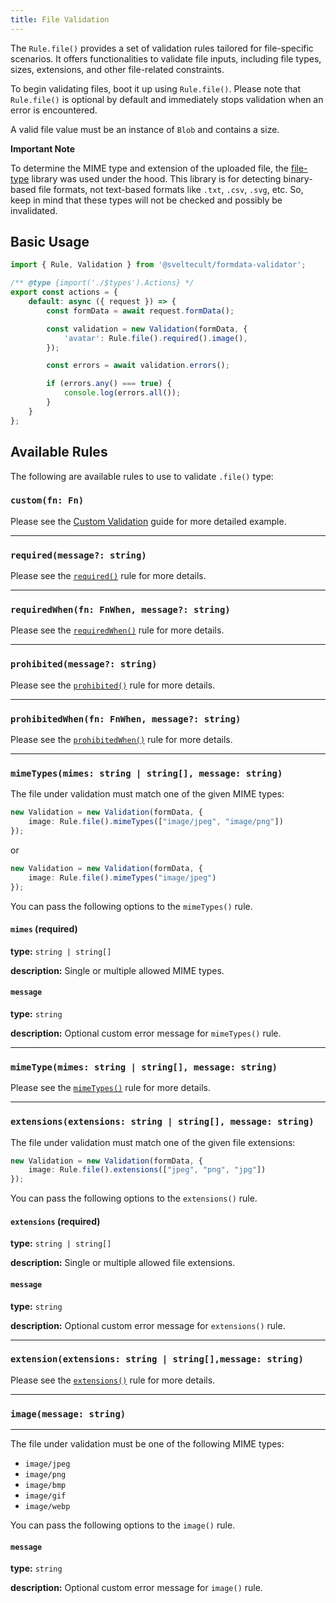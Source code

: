 ```yaml
---
title: File Validation
---
```


The `Rule.file()` provides a set of validation rules tailored for file-specific scenarios. It offers functionalities to validate file inputs, including file types, sizes, extensions, and other file-related constraints.

To begin validating files, boot it up using `Rule.file()`. Please note that `Rule.file()` is optional by default and immediately stops validation when an error is encountered.

A valid file value must be an instance of `Blob` and contains a size.

**Important Note**

To determine the MIME type and extension of the uploaded file, the [file-type](https://www.npmjs.com/package/file-type) library was used under the hood. This library is for detecting binary-based file formats, not text-based formats like `.txt`, `.csv`, `.svg`, etc. So, keep in mind that these types will not be checked and possibly be invalidated.

## Basic Usage

```typescript
import { Rule, Validation } from '@sveltecult/formdata-validator';

/** @type {import('./$types').Actions} */
export const actions = {
	default: async ({ request }) => {
		const formData = await request.formData();

		const validation = new Validation(formData, {
			'avatar': Rule.file().required().image(),
		});

		const errors = await validation.errors();

		if (errors.any() === true) {
			console.log(errors.all());
		}
	}
};
```

## Available Rules

The following are available rules to use to validate `.file()` type:

### `custom(fn: Fn)`

Please see the [Custom Validation](/guides/custom) guide for more detailed example.

---

### `required(message?: string)`

Please see the [`required()`](/types/universal#requiredmessage-string) rule for more details.

---

### `requiredWhen(fn: FnWhen, message?: string)`

Please see the [`requiredWhen()`](/types/universal#requiredwhenfn-fnwhen-message-string) rule for more details.

---

### `prohibited(message?: string)`

Please see the [`prohibited()`](/types/universal#prohibitedmessage-string) rule for more details.

---

### `prohibitedWhen(fn: FnWhen, message?: string)`

Please see the [`prohibitedWhen()`](/types/universal#prohibitedwhenfn-fnwhen-message-string) rule for more details.

---

### `mimeTypes(mimes: string | string[], message: string)`

The file under validation must match one of the given MIME types:

```typescript
new Validation = new Validation(formData, {
    image: Rule.file().mimeTypes(["image/jpeg", "image/png"])
});
```

or

```typescript
new Validation = new Validation(formData, {
    image: Rule.file().mimeTypes("image/jpeg")
});
```

You can pass the following options to the `mimeTypes()` rule.

#### `mimes` (required)

**type:** `string | string[]`

**description:** Single or multiple allowed MIME types.

#### `message`

**type:** `string`

**description:** Optional custom error message for `mimeTypes()` rule.

---

### `mimeType(mimes: string | string[], message: string)`

Please see the [`mimeTypes()`](#mimetypesmimes-string--string-message-string) rule for more details.

---

### `extensions(extensions: string | string[], message: string)`

The file under validation must match one of the given file extensions:

```typescript
new Validation = new Validation(formData, {
    image: Rule.file().extensions(["jpeg", "png", "jpg"])
});
```
You can pass the following options to the `extensions()` rule.

#### `extensions` (required)

**type:** `string | string[]`

**description:** Single or multiple allowed file extensions.

#### `message`

**type:** `string`

**description:** Optional custom error message for `extensions()` rule.

---

### `extension(extensions: string | string[],message: string)`

Please see the [`extensions()`](#extensionsextensions-string--string-message-string) rule for more details.

---

### `image(message: string)`

---

The file under validation must be one of the following MIME types:

- `image/jpeg`
- `image/png`
- `image/bmp`
- `image/gif`
- `image/webp`

You can pass the following options to the `image()` rule.

#### `message`

**type:** `string`

**description:** Optional custom error message for `image()` rule.